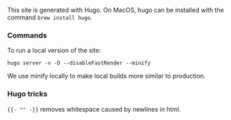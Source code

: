 This site is generated with Hugo.
On MacOS, hugo can be installed with the command `brew install hugo`.

### Commands
To run a local version of the site:
```
hugo server -v -D --disableFastRender --minify
```
We use minify locally to make local builds more similar to production.

### Hugo tricks
`{{- "" -}}` removes whitespace caused by newlines in html.
